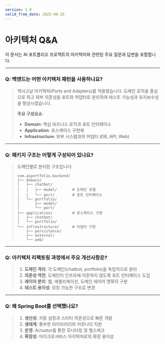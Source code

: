 ```yaml
---
version: 1.0
valid_from_date: 2025-08-25
---
```


# 아키텍처 Q&A

이 문서는 AI 포트폴리오 프로젝트의 아키텍처와 관련된 주요 질문과 답변을 포함합니다.

---

### Q: 백엔드는 어떤 아키텍처 패턴을 사용하나요?

> 헥사고날 아키텍처(Ports and Adapters)를 적용했습니다. 도메인 로직을 중심으로 하고 외부 의존성을 포트와 어댑터로 분리하여 테스트 가능성과 유지보수성을 향상시켰습니다.
> 
> **주요 구성요소**:
> - **Domain**: 핵심 비즈니스 로직과 포트 인터페이스
> - **Application**: 유스케이스 구현체
> - **Infrastructure**: 외부 시스템과의 어댑터 (DB, API, Web)

---

### Q: 패키지 구조는 어떻게 구성되어 있나요?

> 도메인별로 분리된 구조입니다:
> ```text
> com.aiportfolio.backend/
> ├── domain/
> │   ├── chatbot/
> │   │   ├── model/       # 도메인 모델
> │   │   └── port/        # 포트 인터페이스
> │   └── portfolio/
> │       ├── model/
> │       └── port/
> ├── application/         # 유스케이스 구현
> │   ├── chatbot/
> │   └── portfolio/
> └── infrastructure/      # 어댑터 구현
>     ├── persistence/
>     ├── external/
>     └── web/
> ```

---

### Q: 아키텍처 리팩토링 과정에서 주요 개선사항은?

> 1. **도메인 격리**: 각 도메인(chatbot, portfolio)을 독립적으로 분리
> 2. **의존성 역전**: 도메인이 인프라에 의존하지 않도록 포트 인터페이스 도입
> 3. **레이어 분리**: 웹, 애플리케이션, 도메인 레이어 명확히 구분
> 4. **테스트 용이성**: 모킹 가능한 구조로 변경

---

### Q: 왜 Spring Boot를 선택했나요?

> 1. **생산성**: 자동 설정과 스타터 의존성으로 빠른 개발
> 2. **생태계**: 풍부한 라이브러리와 커뮤니티 지원
> 3. **운영**: Actuator를 통한 모니터링 및 헬스체크
> 4. **확장성**: 마이크로서비스 아키텍처로의 확장 용이성
